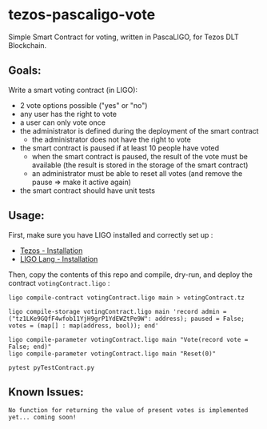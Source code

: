 # tezos-pascaligo-vote 
Simple Smart Contract for voting, written in PascaLIGO, for Tezos DLT Blockchain.

## Goals:
Write a smart voting contract (in LIGO):
+ 2 vote options possible ("yes" or "no")
+ any user has the right to vote
+ a user can only vote once
+ the administrator is defined during the deployment of the smart contract
    + the administrator does not have the right to vote 
+ the smart contract is paused if at least 10 people have voted
    + when the smart contract is paused, the result of the vote must be available (the result is stored in the storage of the smart contract) 
    + an administrator must be able to reset all votes (and remove the pause => make it active again)
+ the smart contract should have unit tests

## Usage:
First, make sure you have LIGO installed and correctly set up :
+ [Tezos - Installation](https://tezos.gitlab.io/introduction/howtoget.html#build-from-sources)
+ [LIGO Lang - Installation](https://ligolang.org/docs/intro/installation/)

Then, copy the contents of this repo and compile, dry-run, and deploy the contract `votingContract.ligo` :
```
ligo compile-contract votingContract.ligo main > votingContract.tz
```
```
ligo compile-storage votingContract.ligo main 'record admin = ("tz1LKe9GQfF4wfob11YjH9grP1YdEWZtPe9W": address); paused = False; votes = (map[] : map(address, bool)); end'
```
```
ligo compile-parameter votingContract.ligo main "Vote(record vote = False; end)" 
ligo compile-parameter votingContract.ligo main "Reset(0)"
```
```
pytest pyTestContract.py
```

## Known Issues:
```
No function for returning the value of present votes is implemented yet... coming soon!
```
